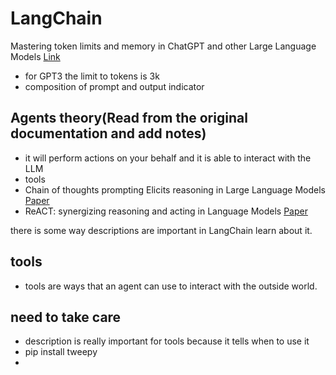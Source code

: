 # LangChain

Mastering token limits and memory in ChatGPT and other Large Language Models [Link](https://medium.com/@russkohn/mastering-ai-token-limits-and-memory-ce920630349a)
- for GPT3 the limit to tokens is 3k <br>
- composition of prompt and output indicator

## Agents theory(Read from the original documentation and add notes) <br>

- it will perform actions on your behalf and it is able to interact with the LLM
- tools
- Chain of thoughts prompting Elicits reasoning in Large Language Models [Paper](https://arxiv.org/abs/2201.11903)
- ReACT: synergizing reasoning and acting in Language Models [Paper](https://arxiv.org/abs/2210.03629)


there is some way descriptions are important in LangChain learn about it.
## tools

- tools are ways that an agent can use to interact with the outside world.


## need to take care

- description is really important for tools because it tells when to use it
- pip install tweepy
- 
